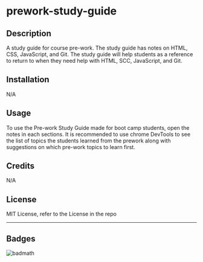 # prework-study-guide

## Description
A study guide for course pre-work. The study guide has notes on HTML, CSS, JavaScript, and Git. The study guide will help students as a reference to return to when they need help with HTML, SCC, JavaScript, and Git.


## Installation
N/A


## Usage
To use the Pre-work Study Guide made for boot camp students, open the notes in each sections. It is recommended to use chrome DevTools to see the list of topics the students learned from the prework along with suggestions on which pre-work topics to learn first. 

## Credits
N/A


## License
MIT License, refer to the License in the repo


---

## Badges
![badmath](https://img.shields.io/badge/-hoanganhnn-blue)

